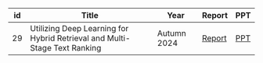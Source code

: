 | id  | Title              | Year       | Report                                   | PPT                                   |
|-----|--------------------|------------|------------------------------------------|---------------------------------------|
| 29  |Utilizing Deep Learning for Hybrid Retrieval and Multi-Stage Text Ranking | Autumn 2024 | [Report](https://github.com/yrm14/Issue_29/blob/main/Issue_29/IT550___Extended_Abstract_Issue_29.pdf) | [PPT](https://github.com/yrm14/Issue_29/blob/main/Issue_29/Issue_29.pdf) |
